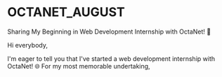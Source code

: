 # OCTANET_AUGUST

Sharing My Beginning in Web Development Internship with OctaNet! 🚀

Hi everybody,

I'm eager to tell you that I've started a web development internship with OctaNet! 🌐 For my most memorable undertaking,
